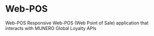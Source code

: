 # Web-POS
Web-POS  Responsive Web-POS (Web Point of Sale) application that interacts with MUNERO Global Loyalty APIs
